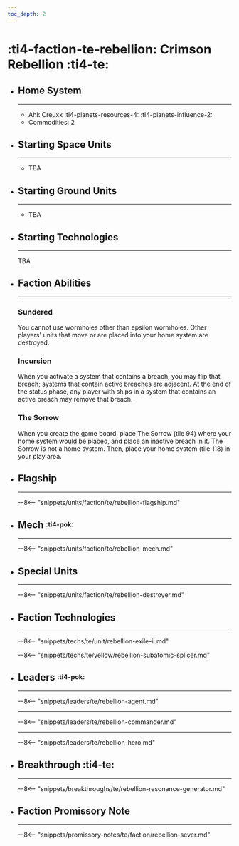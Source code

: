 ```yaml
---
toc_depth: 2
---
```


# :ti4-faction-te-rebellion: Crimson Rebellion :ti4-te:

<div class="grid cards" markdown>

-   ## __Home System__

    ---

    * Ahk Creuxx :ti4-planets-resources-4: :ti4-planets-influence-2:
    * Commodities: 2

</div>

<div class="grid cards" markdown>

-   ## __Starting Space Units__

    ---

    * TBA

-   ## __Starting Ground Units__

    ---

    * TBA

-   ## __Starting Technologies__

    ---
    TBA

-   ## __Faction Abilities__

    ---
    ### **Sundered**
    
    You cannot use wormholes other than epsilon wormholes.
    Other players' units that move or are placed into your home system are destroyed.

    ### **Incursion**
    
    When you activate a system that contains a breach, you may flip that breach; systems that contain active breaches are adjacent.
    At the end of the status phase, any player with ships in a system that contains an active breach may remove that breach.

    ### **The Sorrow**
    
    When you create the game board, place The Sorrow (tile 94) where your home system would be placed, and place an inactive breach in it. 
    The Sorrow is not a home system. 
    Then, place your home system (tile 118) in your play area.

-   ## __Flagship__

    ---
    --8<-- "snippets/units/faction/te/rebellion-flagship.md"

-   ## __Mech__ <sup><sub>:ti4-pok:</sub></sup>

    ---
    --8<-- "snippets/units/faction/te/rebellion-mech.md"

</div>

<div class="grid cards" markdown>

-   ## __Special Units__

    ---
    --8<-- "snippets/units/faction/te/rebellion-destroyer.md"

</div>

<div class="grid cards" markdown>

-   ## __Faction Technologies__

    ---

    --8<-- "snippets/techs/te/unit/rebellion-exile-ii.md"

    --8<-- "snippets/techs/te/yellow/rebellion-subatomic-splicer.md"


-   ## __Leaders__ <sup><sub>:ti4-pok:</sub></sup>

    ---
    
    --8<-- "snippets/leaders/te/rebellion-agent.md"

    ---

    --8<-- "snippets/leaders/te/rebellion-commander.md"

    ---

    --8<-- "snippets/leaders/te/rebellion-hero.md"

- ## __Breakthrough__ :ti4-te:

    ---
    --8<-- "snippets/breakthroughs/te/rebellion-resonance-generator.md"

-   ## __Faction Promissory Note__

    ---
    --8<-- "snippets/promissory-notes/te/faction/rebellion-sever.md"

</div>